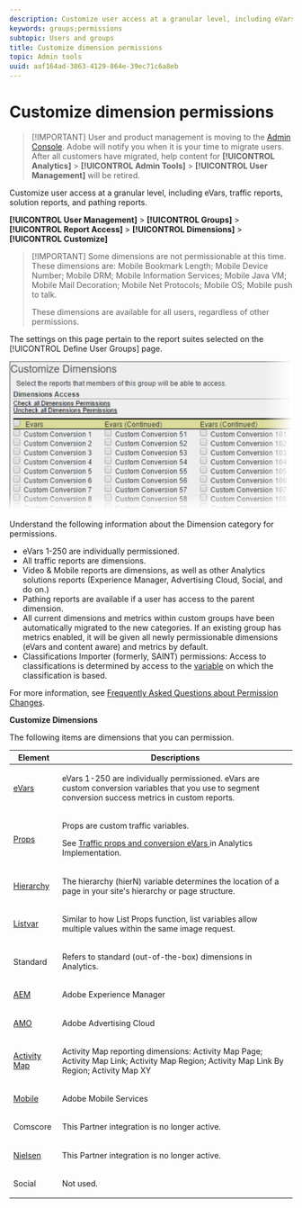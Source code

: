 ```yaml
---
description: Customize user access at a granular level, including eVars, traffic reports, solution reports, and pathing reports.
keywords: groups;permissions
subtopic: Users and groups
title: Customize dimension permissions
topic: Admin tools
uuid: aaf164ad-3863-4129-864e-39ec71c6a8eb
---
```


# Customize dimension permissions

> [!IMPORTANT] User and product management is moving to the [Admin Console](https://helpx.adobe.com/enterprise/using/admin-console.html). Adobe will notify you when it is your time to migrate users. After all customers have migrated, help content for **[!UICONTROL Analytics]** > **[!UICONTROL Admin Tools]** > **[!UICONTROL User Management]** will be retired.

Customize user access at a granular level, including eVars, traffic reports, solution reports, and pathing reports.

 **[!UICONTROL User Management]** > **[!UICONTROL Groups]** > **[!UICONTROL Report Access]** > **[!UICONTROL Dimensions]** > **[!UICONTROL Customize]**

> [!IMPORTANT] Some dimensions are not permissionable at this time. These dimensions are: Mobile Bookmark Length; Mobile Device Number; Mobile DRM; Mobile Information Services; Mobile Java VM; Mobile Mail Decoration; Mobile Net Protocols; Mobile OS; Mobile push to talk.
>
>These dimensions are available for all users, regardless of other permissions.

The settings on this page pertain to the report suites selected on the [!UICONTROL Define User Groups] page.

![](assets/permissions-dimensions.png)

Understand the following information about the Dimension category for permissions.

* eVars 1-250 are individually permissioned.
* All traffic reports are dimensions.
* Video & Mobile reports are dimensions, as well as other Analytics solutions reports (Experience Manager, Advertising Cloud, Social, and do on.) 
* Pathing reports are available if a user has access to the parent dimension.
* All current dimensions and metrics within custom groups have been automatically migrated to the new categories. If an existing group has metrics enabled, it will be given all newly permissionable dimensions (eVars and content aware) and metrics by default.
* Classifications Importer (formerly, SAINT) permissions: Access to classifications is determined by access to the [variable](https://marketing.adobe.com/resources/help/en_US/reference/c_classifications.html) on which the classification is based.

For more information, see [Frequently Asked Questions about Permission Changes](https://marketing.adobe.com/resources/help/en_US/reference/permissions_faq.html).

**Customize Dimensions**

The following items are dimensions that you can permission.

<table id="table_F37D74A1619A4560A5F5651E855DAF1C"> 
 <thead> 
  <tr> 
   <th colname="col1" class="entry"> Element </th> 
   <th colname="col2" class="entry"> Descriptions </th> 
  </tr> 
 </thead>
 <tbody> 
  <tr> 
   <td colname="col1"> <p> <a href="/help/admin/admin/conversion-var-admin/conversion-var-admin.md"> eVars </a> </p> </td> 
   <td colname="col2"> <p>eVars 1-250 are individually permissioned. eVars are custom conversion variables that you use to segment conversion success metrics in custom reports. </p> </td> 
  </tr> 
  <tr> 
   <td colname="col1"> <p> <a href="https://marketing.adobe.com/resources/help/en_US/sc/implement/props_eVars.html"> Props </a> </p> </td> 
   <td colname="col2"> <p>Props are custom traffic variables. </p> <p>See <a href="https://marketing.adobe.com/resources/help/en_US/sc/implement/props_eVars.html"> Traffic props and conversion eVars </a> in Analytics Implementation. </p> </td> 
  </tr> 
  <tr> 
   <td colname="col1"> <p> <a href="https://marketing.adobe.com/resources/help/en_US/sc/implement/hierN.html"> Hierarchy </a> </p> </td> 
   <td colname="col2"> <p> The hierarchy (hierN) variable determines the location of a page in your site's hierarchy or page structure. </p> </td> 
  </tr> 
  <tr> 
   <td colname="col1"> <p> <a href="https://marketing.adobe.com/resources/help/en_US/sc/implement/listN.html"> Listvar </a> </p> </td> 
   <td colname="col2"> <p> Similar to how List Props function, list variables allow multiple values within the same image request. </p> </td> 
  </tr> 
  <tr> 
   <td colname="col1"> <p>Standard </p> </td> 
   <td colname="col2"> <p>Refers to standard (out-of-the-box) dimensions in Analytics. </p> </td> 
  </tr> 
  <tr> 
   <td colname="col1"> <p> <a href="https://marketing.adobe.com/resources/help/en_US/em/"> AEM </a> </p> </td> 
   <td colname="col2"> <p>Adobe Experience Manager </p> </td> 
  </tr> 
  <tr> 
   <td colname="col1"> <p> <a href="https://marketing.adobe.com/resources/help/en_US/media-optimizer/"> AMO </a> </p> </td> 
   <td colname="col2"> <p>Adobe Advertising Cloud </p> </td> 
  </tr> 
  <tr> 
   <td colname="col1"> <p> <a href="https://marketing.adobe.com/resources/help/en_US/analytics/activitymap/"> Activity Map </a> </p> </td> 
   <td colname="col2"> <p> Activity Map reporting dimensions: Activity Map Page; Activity Map Link; Activity Map Region; Activity Map Link By Region; Activity Map XY </p> </td> 
  </tr> 
  <tr> 
   <td colname="col1"> <p> <a href="https://marketing.adobe.com/resources/help/en_US/mobile/"> Mobile </a> </p> </td> 
   <td colname="col2"> <p>Adobe Mobile Services </p> </td> 
  </tr> 
  <tr> 
   <td colname="col1"> <p> Comscore </p> </td> 
   <td colname="col2"> <p>This Partner integration is no longer active. </p> </td> 
  </tr> 
  <tr> 
   <td colname="col1"> <p> <a href="https://marketing.adobe.com/resources/help/en_US/sc/appmeasurement/hbvideo/nielsen-partnership.html"> Nielsen </a> </p> </td> 
   <td colname="col2"> <p>This Partner integration is no longer active. </p> </td> 
  </tr> 
  <tr> 
   <td colname="col1"> <p> Social </p> </td> 
   <td colname="col2"> <p>Not used. </p> </td> 
  </tr> 
 </tbody> 
</table>
